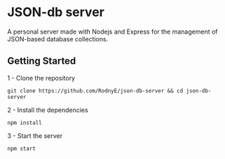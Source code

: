 # JSON-db server
A personal server made with Nodejs and Express for the management of JSON-based database collections.

## Getting Started
1 - Clone the repository
```
git clone https://github.com/RodnyE/json-db-server && cd json-db-server
```

2 - Install the dependencies
```
npm install
```

3 - Start the server
```
npm start
```